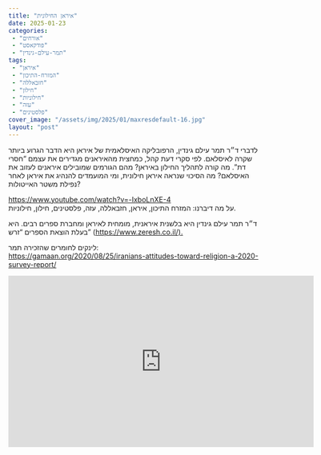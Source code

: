 ```yaml
---
title: "איראן החילונית"
date: 2025-01-23
categories: 
 - "אורחים"
 - "פודקאסט"
 - "תמר-עילם-גינדין"
tags: 
 - "איראן"
 - "המזרח-התיכון"
 - "חזבאללה"
 - "חילון"
 - "חילוניות"
 - "עזה"
 - "פלסטינים"
cover_image: "/assets/img/2025/01/maxresdefault-16.jpg"
layout: "post"
---
```


לדברי ד״ר תמר עילם גינדין, הרפובליקה האיסלאמית של איראן היא הדבר הגרוע ביותר שקרה לאיסלאם. לפי סקרי דעת קהל, כמחצית מהאיראנים מגדירים את עצמם “חסרי דת”. מה קורה לתהליך החילון באיראן? מהם הגורמים שמובילים איראנים לעזוב את האיסלאם? מה הסיכוי שנראה איראן חילונית, ומי המועמדים להנהיג את איראן לאחר נפילת משטר האייטולות?

<https://www.youtube.com/watch?v=-IxboLnXE-4>  
על מה דיברנו: המזרח התיכון, איראן, חזבאללה, עזה, פלסטינים, חילון, חילוניות.

ד״ר תמר עילם גינדין היא בלשנית איראנית, מומחית לאיראן ומחברת ספרים רבים. היא בעלת הוצאת הספרים “זרש” (<https://www.zeresh.co.il/).>

לינקים לחומרים שהזכירה תמר:  
<https://gamaan.org/2020/08/25/iranians-attitudes-toward-religion-a-2020-survey-report/>

<iframe width="610" height="343" src="https://www.youtube.com/embed/-IxboLnXE-4" frameborder="0" allow="accelerometer; autoplay; clipboard-write; encrypted-media; gyroscope; picture-in-picture; web-share" referrerpolicy="strict-origin-when-cross-origin" allowfullscreen></iframe>

